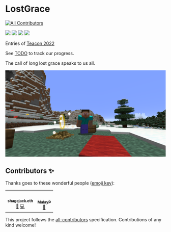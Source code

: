 # LostGrace
<!-- ALL-CONTRIBUTORS-BADGE:START - Do not remove or modify this section -->
[![All Contributors](https://img.shields.io/badge/all_contributors-2-orange.svg?style=flat-square)](#contributors-)
<!-- ALL-CONTRIBUTORS-BADGE:END -->
![](https://img.shields.io/github/workflow/status/ShageJack/LostGrace/CI)
![](https://img.shields.io/github/issues/ShageJack/LostGrace)
![](https://img.shields.io/badge/Available%20for-MC%201.18.2-blue)
![](https://img.shields.io/github/license/ShageJack/LostGrace)

Entries of [Teacon 2022](https://www.teacon.cn/2022/index)

See [TODO](./doc/TODO.md) to track our progress.

The call of long lost grace speaks to us all.

![](banner.png)

## Contributors ✨

Thanks goes to these wonderful people ([emoji key](https://allcontributors.org/docs/en/emoji-key)):

<!-- ALL-CONTRIBUTORS-LIST:START - Do not remove or modify this section -->
<!-- prettier-ignore-start -->
<!-- markdownlint-disable -->
<table>
  <tr>
    <td align="center"><a href="http://N/A"><img src="https://avatars.githubusercontent.com/u/24351349?v=4?s=100" width="100px;" alt=""/><br /><sub><b>shagejack.eth</b></sub></a><br /><a href="#ideas-ShageJack" title="Ideas, Planning, & Feedback">🤔</a> <a href="https://github.com/ShageJack/LostGrace/commits?author=ShageJack" title="Code">💻</a></td>
    <td align="center"><a href="https://github.com/MalayPrime"><img src="https://avatars.githubusercontent.com/u/25426509?v=4?s=100" width="100px;" alt=""/><br /><sub><b>MalayP</b></sub></a><br /><a href="#design-MalayPrime" title="Design">🎨</a></td>
  </tr>
</table>

<!-- markdownlint-restore -->
<!-- prettier-ignore-end -->

<!-- ALL-CONTRIBUTORS-LIST:END -->

This project follows the [all-contributors](https://github.com/all-contributors/all-contributors) specification. Contributions of any kind welcome!